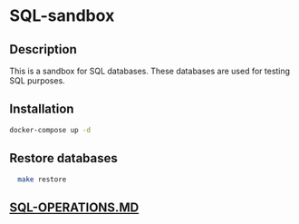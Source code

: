# SQL-sandbox

## Description

This is a sandbox for SQL databases. These databases are used for testing SQL purposes. 

## Installation
```bash
docker-compose up -d
```

## Restore databases
```bash
  make restore
```

## [SQL-OPERATIONS.MD](SQL-OPERATIONS.MD)
